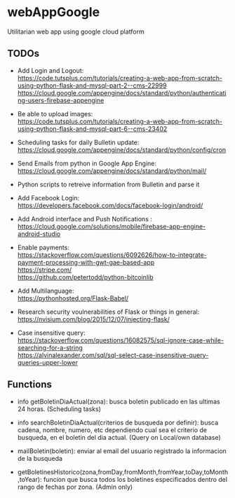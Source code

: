 # webAppGoogle
Utilitarian web app using google cloud platform

## TODOs
- Add Login and Logout: <br />
https://code.tutsplus.com/tutorials/creating-a-web-app-from-scratch-using-python-flask-and-mysql-part-2--cms-22999  <br />
https://cloud.google.com/appengine/docs/standard/python/authenticating-users-firebase-appengine

- Be able to upload images: <br />
https://code.tutsplus.com/tutorials/creating-a-web-app-from-scratch-using-python-flask-and-mysql-part-6--cms-23402

- Scheduling tasks for daily Bulletin update: <br />
https://cloud.google.com/appengine/docs/standard/python/config/cron

- Send Emails from python in Google App Engine: <br />
https://cloud.google.com/appengine/docs/standard/python/mail/

- Python scripts to retreive information from Bulletin and parse it <br />

- Add Facebook Login: <br />
https://developers.facebook.com/docs/facebook-login/android/

- Add Android interface and Push Notifications : <br />
https://cloud.google.com/solutions/mobile/firebase-app-engine-android-studio

- Enable payments: <br />
https://stackoverflow.com/questions/6092626/how-to-integrate-payment-processing-with-gwt-gae-based-app <br />
https://stripe.com/  <br />
https://github.com/petertodd/python-bitcoinlib

- Add Multilanguage: <br />
https://pythonhosted.org/Flask-Babel/

- Research security voulnerabilities of Flask or things in general: <br />
https://nvisium.com/blog/2015/12/07/injecting-flask/

- Case insensitive query: <br />
https://stackoverflow.com/questions/16082575/sql-ignore-case-while-searching-for-a-string  <br />
https://alvinalexander.com/sql/sql-select-case-insensitive-query-queries-upper-lower

## Functions
- info getBoletinDiaActual(zona): busca boletin publicado en las ultimas 24 horas. (Scheduling tasks)

- info searchBoletinDiaActual(criterios de busqueda por definir): busca cadena, nombre, numero, etc dependiendo cual sea el criterio de busqueda, en el boletin del dia actual. (Query on Local/own database)

- mailBoletin(boletin): enviar al email del usuario registrado la informacion de la busqueda 

- getBoletinesHistorico(zona,fromDay,fromMonth,fromYear,toDay,toMonth,toYear): funcion que busca todos los boletines especificados dentro del rango de fechas por zona. (Admin only)

